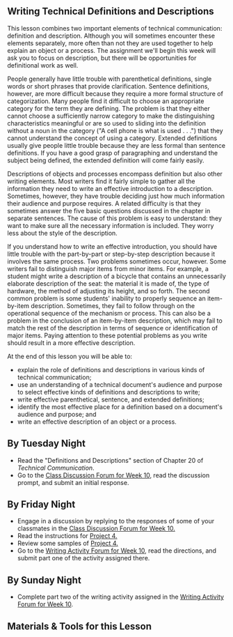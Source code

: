 ## Writing Technical Definitions and Descriptions

This lesson combines two important elements of technical communication: definition and description. Although you will sometimes encounter these elements separately, more often than not they are used together to help explain an object or a process. The assignment we'll begin this week will ask you to focus on description, but there will be opportunities for definitional work as well.

People generally have little trouble with parenthetical definitions, single words or short phrases that provide clarification. Sentence definitions, however, are more difficult because they require a more formal structure of categorization. Many people find it difficult to choose an appropriate category for the term they are defining. The problem is that they either cannot choose a sufficiently narrow category to make the distinguishing characteristics meaningful or are so used to sliding into the definition without a noun in the category ("A cell phone is what is used . . .") that they cannot understand the concept of using a category. Extended definitions usually give people little trouble because they are less formal than sentence definitions. If you have a good grasp of paragraphing and understand the subject being defined, the extended definition will come fairly easily.

Descriptions of objects and processes encompass definition but also other writing elements. Most writers find it fairly simple to gather all the information they need to write an effective introduction to a description. Sometimes, however, they have trouble deciding just how much information their audience and purpose requires. A related difficulty is that they sometimes answer the five basic questions discussed in the chapter in separate sentences. The cause of this problem is easy to understand: they want to make sure all the necessary information is included. They worry less about the style of the description.

If you understand how to write an effective introduction, you should have little trouble with the part-by-part or step-by-step description because it involves the same process. Two problems sometimes occur, however. Some writers fail to distinguish major items from minor items. For example, a student might write a description of a bicycle that contains an unnecessarily elaborate description of the seat: the material it is made of, the type of hardware, the method of adjusting its height, and so forth. The second common problem is some students' inability to properly sequence an item-by-item description. Sometimes, they fail to follow through on the operational sequence of the mechanism or process. This can also be a problem in the conclusion of an item-by-item description, which may fail to match the rest of the description in terms of sequence or identification of major items. Paying attention to these potential problems as you write should result in a more effective description.

At the end of this lesson you will be able to:

* explain the role of definitions and descriptions in various kinds of technical communication;
* use an understanding of a technical document's audience and purpose to select effective kinds of definitions and descriptions to write;
* write effective parenthetical, sentence, and extended definitions;
* identify the most effective place for a definition based on a document's audience and purpose; and
* write an effective description of an object or a process.

## By Tuesday Night

* Read the "Definitions and Descriptions" section of Chapter 20 of _Technical Communication_.
* Go to the [Class Discussion Forum for Week 10][1], read the discussion prompt, and submit an initial response.

## By Friday Night

* Engage in a discussion by replying to the responses of some of your classmates in the [Class Discussion Forum for Week 10.][1]
* Read the instructions for [Project 4.][3]
* Review some samples of [Project 4.][4]
* Go to the [Writing Activity Forum for Week 10][2], read the directions, and submit part one of the activity assigned there.

## By Sunday Night

* Complete part two of the writing activity assigned in the [Writing Activity Forum for Week 10][2].

## Materials & Tools for this Lesson

[1]: /section/content/default.asp?WCI=Goto&WCU=CRSCNT&MATCH=Class+Discussion+Forum+for+Week+10
[2]: /section/content/default.asp?WCI=Goto&WCU=CRSCNT&MATCH=Writing+Activity+Forum+for+Week+10
[3]: /section/content/default.asp?WCI=Goto&WCU=CRSCNT&MATCH=Project+4+Assignment
[4]: /section/content/default.asp?WCI=Goto&WCU=CRSCNT&MATCH=Project+4+Samples
